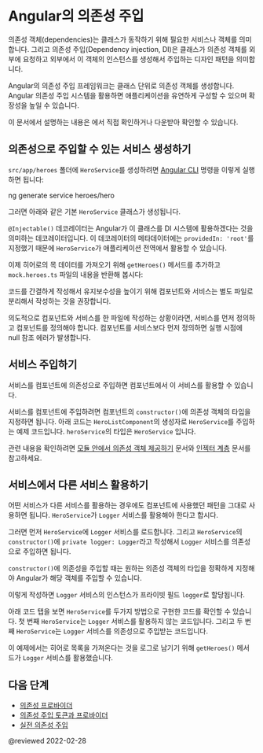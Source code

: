 <!--
# Dependency injection in Angular
-->
# Angular의 의존성 주입

<!--
Dependencies are services or objects that a class needs to perform its function.
Dependency injection, or DI, is a design pattern in which a class requests dependencies from external sources rather than creating them.

Angular's DI framework provides dependencies to a class upon instantiation.
Use Angular DI to increase flexibility and modularity in your applications.

<div class="alert is-helpful">

See the <live-example></live-example> for a working example containing the code snippets in this guide.

</div>
-->
의존성 객체(dependencies)는 클래스가 동작하기 위해 필요한 서비스나 객체를 의미합니다.
그리고 의존성 주입(Dependency injection, DI)은 클래스가 의존성 객체를 외부에 요청하고 외부에서 이 객체의 인스턴스를 생성해서 주입하는 디자인 패턴을 의미합니다.

Angular의 의존성 주입 프레임워크는 클래스 단위로 의존성 객체를 생성합니다.
Angular 의존성 주입 시스템을 활용하면 애플리케이션을 유연하게 구성할 수 있으며 확장성을 높일 수 있습니다.

<div class="alert is-helpful">

이 문서에서 설명하는 내용은 <live-example></live-example>에서 직접 확인하거나 다운받아 확인할 수 있습니다.

</div>


<!--
## Creating an injectable service
-->
## 의존성으로 주입할 수 있는 서비스 생성하기

<!--
To generate a new `HeroService` class in the `src/app/heroes` folder use the following [Angular CLI](cli) command.

<code-example format="shell" language="shell">

ng generate service heroes/hero

</code-example>

This command creates the following default `HeroService`.

<code-example path="dependency-injection/src/app/heroes/hero.service.0.ts" header="src/app/heroes/hero.service.ts (CLI-generated)">
</code-example>

The `@Injectable()` decorator specifies that Angular can use this class in the DI system.
The metadata, `providedIn: 'root'`, means that the `HeroService` is visible throughout the application.

Next, to get the hero mock data, add a `getHeroes()` method that returns the heroes from `mock.heroes.ts`.

<code-example header="src/app/heroes/hero.service.ts" path="dependency-injection/src/app/heroes/hero.service.3.ts"></code-example>

For clarity and maintainability, it is recommended that you define components and services in separate files.

If you do combine a component and service in the same file, it is important to define the service first, and then the component.
If you define the component before the service, Angular returns a run-time null reference error.
-->
`src/app/heroes` 폴더에 `HeroService`를 생성하려면 [Angular CLI](cli) 명령을 이렇게 실행하면 됩니다:

<code-example format="shell" language="shell">

ng generate service heroes/hero

</code-example>

그러면 아래와 같은 기본 `HeroService` 클래스가 생성됩니다.

<code-example path="dependency-injection/src/app/heroes/hero.service.0.ts" header="src/app/heroes/hero.service.ts (CLI가 생성한 서비스)">
</code-example>

`@Injectable()` 데코레이터는 Angular가 이 클래스를 DI 시스템에 활용하겠다는 것을 의미하는 데코레이터입니다.
이 데코레이터의 메타데이터에는 `providedIn: 'root'`를 지정했기 때문에 `HeroService`가 애플리케이션 전역에서 활용할 수 있습니다.

이제 히어로의 목 데이터를 가져오기 위해 `getHeroes()` 메서드를 추가하고 `mock.heroes.ts` 파일의 내용을 반환해 봅시다:

<code-example header="src/app/heroes/hero.service.ts" path="dependency-injection/src/app/heroes/hero.service.3.ts"></code-example>

코드를 간결하게 작성해서 유지보수성을 높이기 위해 컴포넌트와 서비스는 별도 파일로 분리해서 작성하는 것을 권장합니다.

의도적으로 컴포넌트와 서비스를 한 파일에 작성하는 상황이라면, 서비스를 먼저 정의하고 컴포넌트를 정의해야 합니다.
컴포넌트를 서비스보다 먼저 정의하면 실행 시점에 null 참조 에러가 발생합니다.


<a id="injector-config"></a>
<a id="bootstrap"></a>

<!--
## Injecting services
-->
## 서비스 주입하기

<!--
Injecting services results in making them visible to a component.

To inject a dependency in a component's `constructor()`, supply a constructor argument with the dependency type.
The following example specifies the `HeroService` in the `HeroListComponent` constructor.
The type of `heroService` is `HeroService`.

<code-example header="src/app/heroes/hero-list.component (constructor signature)" path="dependency-injection/src/app/heroes/hero-list.component.ts"
region="ctor-signature"></code-example>

For more information, see [Providing dependencies in modules](guide/providers) and [Hierarchical injectors](guide/hierarchical-dependency-injection).
-->
서비스를 컴포넌트에 의존성으로 주입하면 컴포넌트에서 이 서비스를 활용할 수 있습니다.

서비스를 컴포넌트에 주입하려면 컴포넌트의 `constructor()`에 의존성 객체의 타입을 지정하면 됩니다.
아래 코드는 `HeroListComponent`의 생성자로 `HeroService`를 주입하는 예제 코드입니다.
`heroService`의 타입은 `HeroService` 입니다.

<code-example header="src/app/heroes/hero-list.component (생성자)" path="dependency-injection/src/app/heroes/hero-list.component.ts"
region="ctor-signature"></code-example>

관련 내용을 확인하려면 [모듈 안에서 의존성 객체 제공하기](guide/providers) 문서와 [인젝터 계층](guide/hierarchical-dependency-injection) 문서를 참고하세요.


<a id="service-needs-service"></a>

<!--
## Using services in other services
-->
## 서비스에서 다른 서비스 활용하기

<!--
When a service depends on another service, follow the same pattern as injecting into a component.
In the following example `HeroService` depends on a `Logger` service to report its activities.

First, import the `Logger` service.
Next, inject the `Logger` service in the `HeroService` `constructor()` by specifying `private logger: Logger` within the parentheses.

When you create a class whose `constructor()` has parameters, specify the type and metadata about those parameters so that Angular can inject the correct service.

Here, the `constructor()` specifies a type of `Logger` and stores the instance of `Logger` in a private field called `logger`.

The following code tabs feature the `Logger` service and two versions of `HeroService`.
The first version of `HeroService` does not depend on the `Logger` service.
The revised second version does depend on `Logger` service.

<code-tabs>
    <code-pane header="src/app/heroes/hero.service (v2)" path="dependency-injection/src/app/heroes/hero.service.2.ts"></code-pane>
    <code-pane header="src/app/heroes/hero.service (v1)" path="dependency-injection/src/app/heroes/hero.service.1.ts"></code-pane>
    <code-pane header="src/app/logger.service" path="dependency-injection/src/app/logger.service.ts"></code-pane>
</code-tabs>

In this example, the `getHeroes()` method uses the `Logger` service by logging a message when fetching heroes.
-->
어떤 서비스가 다른 서비스를 활용하는 경우에도 컴포넌트에 사용했던 패턴을 그대로 사용하면 됩니다.
`HeroService`가 `Logger` 서비스를 활용해야 한다고 합시다.

그러면 먼저 `HeroService`에 `Logger` 서비스를 로드합니다.
그리고 `HeroService`의 `constructor()`에 `private logger: Logger`라고 작성해서 `Logger` 서비스를 의존성으로 주입하면 됩니다.

`constructor()`에 의존성을 주입할 때는 원하는 의존성 객체의 타입을 정확하게 지정해야 Angular가 해당 객체를 주입할 수 있습니다.

이렇게 작성하면 `Logger` 서비스의 인스턴스가 프라이빗 필드 `logger`로 할당됩니다.

아래 코드 탭을 보면 `HeroService`를 두가지 방법으로 구현한 코드를 확인할 수 있습니다.
첫 번째 `HeroService`는 `Logger` 서비스를 활용하지 않는 코드입니다.
그리고 두 번째 `HeroService`는 `Logger` 서비스를 의존성으로 주입받는 코드입니다.

<code-tabs>
    <code-pane header="src/app/heroes/hero.service (v2)" path="dependency-injection/src/app/heroes/hero.service.2.ts"></code-pane>
    <code-pane header="src/app/heroes/hero.service (v1)" path="dependency-injection/src/app/heroes/hero.service.1.ts"></code-pane>
    <code-pane header="src/app/logger.service" path="dependency-injection/src/app/logger.service.ts"></code-pane>
</code-tabs>

이 예제에서는 히어로 목록을 가져온다는 것을 로그로 남기기 위해 `getHeroes()` 메서드가 `Logger` 서비스를 활용했습니다.


<!--
## What's next
-->
## 다음 단계

<!--
*   [Dependency providers](guide/dependency-injection-providers)
*   [DI tokens and providers](guide/dependency-injection-providers)
*   [Dependency Injection in Action](guide/dependency-injection-in-action)
-->
*   [의존성 프로바이더](guide/dependency-injection-providers)
*   [의존성 주입 토큰과 프로바이더](guide/dependency-injection-providers)
*   [실전 의존성 주입](guide/dependency-injection-in-action)

<!-- links -->

<!-- external links -->

<!-- end links -->

@reviewed 2022-02-28
